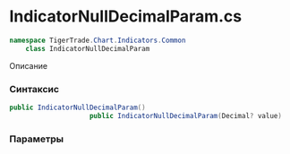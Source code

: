 
# IndicatorNullDecimalParam.cs
```csharp
namespace TigerTrade.Chart.Indicators.Common  
    class IndicatorNullDecimalParam
```

Описание

### Синтаксис
```csharp
public IndicatorNullDecimalParam()
                    public IndicatorNullDecimalParam(Decimal? value)
```

### Параметры

                    
                    